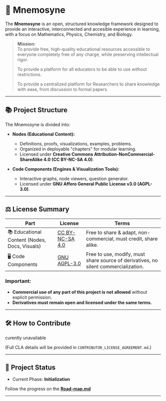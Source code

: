 # 🧠 Mnemosyne

The **Mnemosyne** is an open, structured knowledge framework designed to provide an interactive, interconnected and accesible experience in learning, with a focus on Mathematics, Physics, Chemistry, and Biology. 

> **Mission:**  
> To provide free, high-quality educational resources accessible to everyone completely free of any charge, while preserving intellectual rigor.
> 
> To provide a platform for all educators to be able to use without restrictions.
> 
> To provide a centralized platform for Researchers to share knowledge with ease, from discussion to formal papers.

---

## 📚 Project Structure

The Mnemosyne is divided into:
- **Nodes (Educational Content):**  
  - Definitions, proofs, visualizations, examples, problems.
  - Organized in deployable "chapters" for modular learning.
  - Licensed under **Creative Commons Attribution-NonCommercial-ShareAlike 4.0 (CC BY-NC-SA 4.0)**.

- **Code Components (Engines & Visualization Tools):**  
  - Interactive graphs, node viewers, question generator.
  - Licensed under **GNU Affero General Public License v3.0 (AGPL-3.0)**.

---

## ⚖️ License Summary

| Part | License | Terms |
|------|---------|-------|
| 📚 Educational Content (Nodes, Docs, Visuals) | [CC BY-NC-SA 4.0](https://creativecommons.org/licenses/by-nc-sa/4.0/) | Free to share & adapt, non-commercial, must credit, share alike. |
| 🖥️ Code Components | [GNU AGPL-3.0](https://www.gnu.org/licenses/agpl-3.0.en.html) | Free to use, modify, must share source of derivatives, no silent commercialization. |

### Important:
- **Commercial use of any part of this project is not allowed** without explicit permission.
- **Derivatives must remain open and licensed under the same terms.**

---

## 🛠️ How to Contribute

curently unavailable 

(Full CLA details will be provided in `CONTRIBUTOR_LICENSE_AGREEMENT.md`.)


---

## 🚀 Project Status
- Current Phase: **Initialization**

  
Follow the progress on the **[Road-map.md](#)**


---

